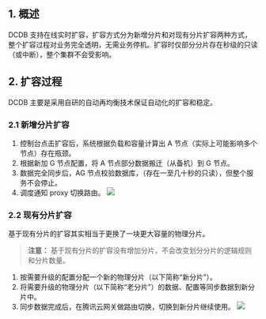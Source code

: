 ## 1. 概述
DCDB 支持在线实时扩容，扩容方式分为新增分片和对现有分片扩容两种方式，整个扩容过程对业务完全透明，无需业务停机。扩容时仅部分分片存在秒级的只读（或中断），整个集群不会受影响。

## 2. 扩容过程
DCDB 主要是采用自研的自动再均衡技术保证自动化的扩容和稳定。

### 2.1 新增分片扩容
1. 控制台点击扩容后，系统根据负载和容量计算出 A 节点（实际上可能影响多个节点）存在瓶颈。
2. 根据新加 G 节点配置，将 A 节点部分数据搬迁（从备机）到 G 节点。
3. 数据完全同步后，AG 节点校验数据库，（存在一至几十秒的只读），但整个服务不会停止。
4. 调度通知 proxy 切换路由。
![](https://mc.qcloudimg.com/static/img/d407c9bf2740c3ceb803392448856cf2/image.png)

### 2.2 现有分片扩容
基于现有分片的扩容其实相当于更换了一块更大容量的物理分片。
> **注意：**
> 基于现有分片的扩容没有增加分片，不会改变划分分片的逻辑规则和分片数量。

1. 按需要升级的配置分配一个新的物理分片（以下简称“新分片”）。
2. 将需要升级的物理分片（以下简称“老分片”）的数据、配置等同步数据到新分片中。
3. 同步数据完成后，在腾讯云网关做路由切换，切换到新分片继续使用。
![](https://mc.qcloudimg.com/static/img/d30e97c05742feccf7728e6a326e826f/image.png)